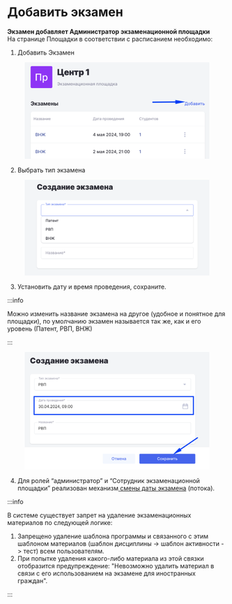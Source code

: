 # Добавить экзамен

**Экзамен добавляет Администратор  экзаменационной площадки**\
На странице Площадки в соответствии с расписанием необходимо:

1. Добавить Экзамен

<figure><img src="../.gitbook/assets/image (218).png" alt=""><figcaption></figcaption></figure>

2. Выбрать тип экзамена

<figure><img src="../.gitbook/assets/image (219).png" alt=""><figcaption></figcaption></figure>

3. Установить дату и время проведения, сохраните.&#x20;

:::info

Можно изменить название экзамена на другое (удобное и понятное для площадки), по умолчанию экзамен называется так же, как и его уровень (Патент, РВП, ВНЖ)

:::

<figure><img src="../.gitbook/assets/image (220).png" alt=""><figcaption></figcaption></figure>

4. Для ролей “администратор” и “Сотрудник экзаменационной площадки” реализован механизм[ смены даты экзамена](../voprosy/flow-kak-pomenyat-uroven-datu-ekzamena.md) (потока).

:::info

В системе существует запрет на удаление экзаменационных материалов по следующей логике:

1. Запрещено удаление шаблона программы и связанного с этим шаблоном материалов (шаблон дисциплины -> шаблон активности -> тест) всем пользователям.
2. При попытке удаления какого-либо материала из этой связки отобразится предупреждение: "Невозможно удалить материал в связи с его использованием на экзамене для иностранных граждан".

:::
